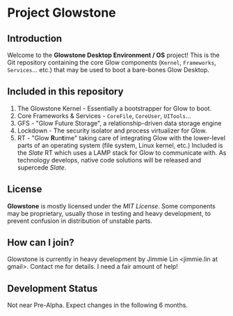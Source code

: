 Project Glowstone
====

Introduction
----

Welcome to the **Glowstone Desktop Environment / OS** project! This is the 
Git repository containing the core Glow components (`Kernel`, `Frameworks`, `Services`... etc.)
that may be used to boot a bare-bones Glow Desktop.

Included in this repository
----

1. The Glowstone Kernel - Essentially a bootstrapper for Glow to boot.
2. Core Frameworks & Services - `CoreFile`, `CoreUser`, `UITools`...
3. GFS - "Glow Future Storage", a relationship-driven data storage engine
4. Lockdown - The security isolator and process virtualizer for Glow.
5. RT - "Glow **R**un**t**ime" taking care of integrating Glow with the lower-level parts of an operating system (file system, Linux kernel, etc.)
Included is the *Slate* RT which uses a LAMP stack for Glow to communicate with. As technology develops, native code solutions will be released and supercede *Slate*.

License
----

**Glowstone** is mostly licensed under the *MIT License*. Some components may be proprietary, usually those in testing and
heavy development, to prevent confusion in distribution of unstable parts.

How can I join?
----

Glowstone is currently in heavy development by Jimmie Lin <jimmie.lin at gmail>. Contact me for details. I need a fair amount of help!

Development Status
----

Not near Pre-Alpha. Expect changes in the following 6 months.
